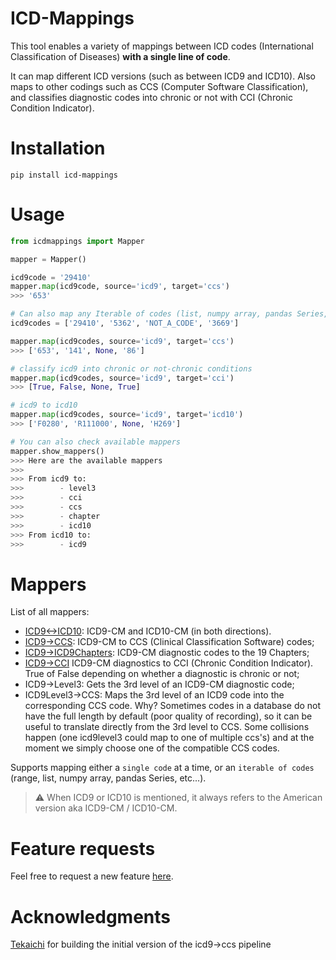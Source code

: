 # ICD-Mappings
This tool enables a variety of mappings between ICD codes (International Classification of Diseases) **with a single line of code**. 

It can map different ICD versions (such as between ICD9 and ICD10). Also maps to other codings such as CCS (Computer Software Classification), and classifies diagnostic codes into chronic or not with CCI (Chronic Condition Indicator).

# Installation

`pip install icd-mappings`

# Usage

```python
from icdmappings import Mapper

mapper = Mapper()

icd9code = '29410'
mapper.map(icd9code, source='icd9', target='ccs')
>>> '653'

# Can also map any Iterable of codes (list, numpy array, pandas Series, you name it)
icd9codes = ['29410', '5362', 'NOT_A_CODE', '3669']

mapper.map(icd9codes, source='icd9', target='ccs')
>>> ['653', '141', None, '86']

# classify icd9 into chronic or not-chronic conditions
mapper.map(icd9codes, source='icd9', target='cci')
>>> [True, False, None, True]

# icd9 to icd10
mapper.map(icd9codes, source='icd9', target='icd10')
>>> ['F0280', 'R111000', None, 'H269']

# You can also check available mappers
mapper.show_mappers()
>>> Here are the available mappers
>>>
>>> From icd9 to:
>>>        - level3
>>>        - cci
>>>        - ccs
>>>        - chapter
>>>        - icd10
>>> From icd10 to:
>>>        - icd9
```

# Mappers

List of all mappers:
- [ICD9<->ICD10](https://www.nber.org/research/data/icd-9-cm-and-icd-10-cm-and-icd-10-pcs-crosswalk-or-general-equivalence-mappings): ICD9-CM and ICD10-CM (in both directions).
- [ICD9->CCS](): ICD9-CM to CCS (Clinical Classification Software) codes;
- [ICD9->ICD9Chapters](https://icd.codes/icd9cm): ICD9-CM diagnostic codes to the 19 Chapters;
- [ICD9->CCI](https://www.hcup-us.ahrq.gov/toolssoftware/chronic/chronic.jsp) ICD9-CM diagnostics to CCI (Chronic Condition Indicator). True of False depending on whether a diagnostic is chronic or not;
- ICD9->Level3: Gets the 3rd level of an ICD9-CM diagnostic code;
- ICD9Level3->CCS: Maps the 3rd level of an ICD9 code into the corresponding CCS code. Why? Sometimes codes in a database do not have the full length by default (poor quality of recording), so it can be useful to translate directly from the 3rd level to CCS. Some collisions happen (one icd9level3 could map to one of multiple ccs's) and at the moment we simply choose one of the compatible CCS codes.


Supports mapping either a `single code` at a time, or an `iterable of codes` (range, list, numpy array, pandas Series, etc...).


> :warning: When ICD9 or ICD10 is mentioned, it always refers to the American version aka ICD9-CM / ICD10-CM.

# Feature requests

Feel free to request a new feature [here](https://github.com/snovaisg/ICD-Mappings/issues).


# Acknowledgments

[Tekaichi](https://github.com/Tekaichi) for building the initial version of the icd9->ccs pipeline
